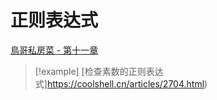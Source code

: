 # 正则表达式

[鳥哥私房菜 - 第十一章](https://linux.vbird.org/linux_basic/centos7/0330regularex.php)

> [!example]
> [检查素数的正则表达式]https://coolshell.cn/articles/2704.html)